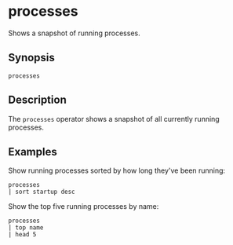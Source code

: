 # processes

Shows a snapshot of running processes.

## Synopsis

```
processes
```

## Description

The `processes` operator shows a snapshot of all currently running processes.

## Examples

Show running processes sorted by how long they've been running:

```
processes
| sort startup desc
```

Show the top five running processes by name:

```
processes
| top name
| head 5
```

